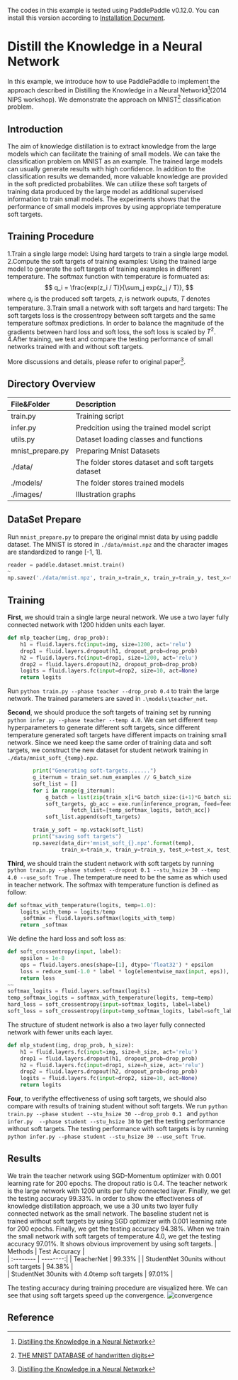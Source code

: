 The codes in this example is tested using PaddlePaddle v0.12.0. You can install this version according to [Installation Document](http://www.paddlepaddle.org/docs/develop/documentation/zh/build_and_install/pip_install_cn.html).

# Distill the Knowledge in a Neural Network
In this example, we introduce how to use PaddlePaddle to implement the approach described in Distilling the Knowledge in a Neural Network》[^distill](2014 NIPS workshop). We demonstrate the approach on MNIST[^mnist] classification problem.
## Introduction
The aim of knowledge distillation is to extract knowledge from the large models which can facilitate the training of small models. We can take the classification problem on MNIST as an example. The trained large models can usually generate results with high confidence. In addition to the classification results we demanded, more valuable knowledge are provided in the soft predicted probabilites. We can utilize these soft targets of training data produced by the large model as additional supervised information to train small models. The experiments shows that the performance of small models improves by using appropriate temperature soft targets.

## Training Procedure
1.Train a single large model: Using hard targets to train a single large model.
2.Compute the soft targets of training examples: Using the trained large model to generate the soft targets of training examples in different temperature. The softmax function with temperature is formuated as:
$$ q_i = \frac{exp(z_i / T)}{\sum_j exp(z_j / T)}, $$
where  $q_i$ is the produced soft targets, $z_i$ is network ouputs, $T$ denotes temperature.
3.Train small a network with soft targets and hard targets: The soft targets loss is the crossentropy between soft targets and the same temperature softmax predictions. In order to balance the magnitude of the gradients between hard loss and soft loss, the soft loss is scaled by $T^2$.
4.After training, we test and compare the testing performance of small networks trained with and without soft targets.

More discussions and details, please refer to original paper[^distill].

## Directory Overview
| File&Folder      |     Description |  
| :-------- | :-------- |
| train.py    |   Training script |  
| infer.py    |   Predcition using the trained model script |  
| utils.py    |   Dataset loading classes and functions |
| mnist_prepare.py    |   Preparing Mnist Datasets |
| ./data/     | The folder stores dataset and soft targets dataset |
| ./models/   |   The folder stores trained models |  
| ./images/   |  Illustration graphs  |

## DataSet Prepare
Run `mnist_prepare.py` to prepare the original mnist data by using paddle dataset. The MNIST is stored in  `./data/mnist.npz` and the character images are standardized to range [-1, 1].
```python
reader = paddle.dataset.mnist.train()
~
np.savez('./data/mnist.npz', train_x=train_x, train_y=train_y, test_x=test_x, test_y=test_y)
```

## Training
**First**, we should train a single large neural network. We use a two layer fully connected network with 1200 hidden units each layer.
```python
def mlp_teacher(img, drop_prob):
    h1 = fluid.layers.fc(input=img, size=1200, act='relu')
    drop1 = fluid.layers.dropout(h1, dropout_prob=drop_prob)
    h2 = fluid.layers.fc(input=drop1, size=1200, act='relu')
    drop2 = fluid.layers.dropout(h2, dropout_prob=drop_prob)
    logits = fluid.layers.fc(input=drop2, size=10, act=None)
    return logits
```
Run `python train.py --phase teacher --drop_prob 0.4`  to train the large network. The trained parameters are saved in `.\models\teacher_net`.

**Second**, we should produce the soft targets of training set by running `python infer.py --phase teacher --temp 4.0`.  We can set different `temp` hyperparameters to generate different soft targets, since different temperature generated soft targets have different impacts on training small network. Since we need keep the same order of training data and soft targets, we construct the new dataset for student network training in `./data/mnist_soft_{temp}.npz`.
```python
        print("Generating soft-targets.......")
        g_iternum = train_set.num_examples // G_batch_size
        soft_list = []
        for i in range(g_iternum):
            g_batch = list(zip(train_x[i*G_batch_size:(i+1)*G_batch_size], train_y[i*G_batch_size:(i+1)*G_batch_size]))
            soft_targets, gb_acc = exe.run(inference_program, feed=feeder.feed(g_batch),
                    fetch_list=[temp_softmax_logits, batch_acc])
            soft_list.append(soft_targets)

        train_y_soft = np.vstack(soft_list)
        print("saving soft targets")
        np.savez(data_dir+'mnist_soft_{}.npz'.format(temp),
                 train_x=train_x, train_y=train_y, test_x=test_x, test_y=test_y, train_y_soft=train_y_soft)
```

**Third**, we should train the student network with soft targets by running `python train.py --phase student --dropout 0.1 --stu_hsize 30 --temp 4.0 --use_soft True` . The temperature need to be the same as which used in teacher network. The softmax with temperature function is defined as follow:
```python
def softmax_with_temperature(logits, temp=1.0):
    logits_with_temp = logits/temp
    _softmax = fluid.layers.softmax(logits_with_temp)
    return _softmax
```
We define the hard loss and soft loss as:
```python
def soft_crossentropy(input, label):
    epsilon = 1e-8
    eps = fluid.layers.ones(shape=[1], dtype='float32') * epsilon
    loss = reduce_sum(-1.0 * label * log(elementwise_max(input, eps)), dim=1, keep_dim=True)
    return loss
~~
softmax_logits = fluid.layers.softmax(logits)
temp_softmax_logits = softmax_with_temperature(logits, temp=temp)
hard_loss = soft_crossentropy(input=softmax_logits, label=label)
soft_loss = soft_crossentropy(input=temp_softmax_logits, label=soft_label)
```

The structure of student network is also a two layer fully connected network with fewer units each layer.
```python
def mlp_student(img, drop_prob, h_size):
    h1 = fluid.layers.fc(input=img, size=h_size, act='relu')
    drop1 = fluid.layers.dropout(h1, dropout_prob=drop_prob)
    h2 = fluid.layers.fc(input=drop1, size=h_size, act='relu')
    drop2 = fluid.layers.dropout(h2, dropout_prob=drop_prob)
    logits = fluid.layers.fc(input=drop2, size=10, act=None)
    return logits
```

**Four**, to verifythe effectiveness of using soft targets, we should also compare with results of training student without soft targets. We run `python train.py --phase student --stu_hsize 30 --drop_prob 0.1 ` and `python infer.py  --phase student --stu_hsize 30`  to get the testing performance without soft targets. The testing performance with soft targets is by running `python infer.py --phase student --stu_hsize 30 --use_soft True`.


## Results
We train the teacher network using SGD-Momentum optimizer with 0.001 learning rate for 200 epochs. The dropout ratio is 0.4.  The teacher network is the large network with 1200 units per fully connected layer. Finally, we get the testing accuracy 99.33%.
In order to show the effectiveness of knowledge distillation approach, we use a 30 units two layer fully connected network as the small network. The baseline student net is trained without soft targets by using SGD optimizer with 0.001 learning rate for 200 epochs. Finally, we get the testing accuracy 94.38%.
When we train the small network with soft targets of temperature 4.0, we get the testing accuracy 97.01%. It shows obvious improvement by using soft targets.
| Methods      |  Test Accuracy |  
| :-------- | --------:|
| TeacherNet    |  99.33% |
| StudentNet 30units without soft targets | 94.38%  |  
| StudentNet 30units with 4.0temp soft targets | 97.01%  |

The testing accuracy during training procedure are visualized here. We can see that using soft targets speed up the convergence.
![convergence](https://github.com/likesiwell/models/blob/distill-branch/distill_knowledge/images/plots.png)



## Reference
[^mnist]: [THE MNIST DATABASE of handwritten digits](http://yann.lecun.com/exdb/mnist/)

[^distill]: [Distilling the Knowledge in a Neural Network](https://arxiv.org/abs/1503.02531)
